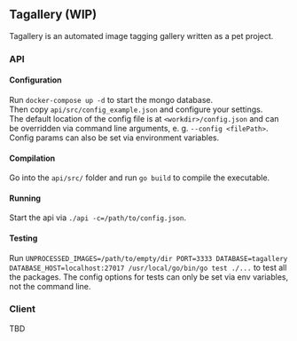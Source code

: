 ## Tagallery (WIP)

Tagallery is an automated image tagging gallery written as a pet project.

### API

#### Configuration

Run `docker-compose up -d` to start the mongo database.  
Then copy `api/src/config_example.json` and configure your settings.  
The default location of the config file is at `<workdir>/config.json` and can be overridden via command line arguments, e. g. `--config <filePath>`. Config params can also be set via environment variables.

#### Compilation

Go into the `api/src/` folder and run `go build` to compile the executable.

#### Running

Start the api via `./api -c=/path/to/config.json`.

#### Testing

Run `UNPROCESSED_IMAGES=/path/to/empty/dir PORT=3333 DATABASE=tagallery DATABASE_HOST=localhost:27017 /usr/local/go/bin/go test ./...` to test all the packages. The config options for tests can only be set via env variables, not the command line.

### Client

TBD

